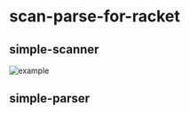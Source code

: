 # scan-parse-for-racket

## simple-scanner
![example](https://user-images.githubusercontent.com/92561389/175090586-adcb11af-6627-4866-b77c-bacb15328bc8.png)

## simple-parser
